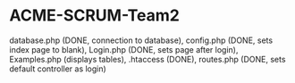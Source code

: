 # ACME-SCRUM-Team2
database.php (DONE, connection to database), config.php (DONE, sets index page to blank), Login.php (DONE, sets page after login), Examples.php (displays tables), .htaccess (DONE), routes.php (DONE, sets default controller as login)
